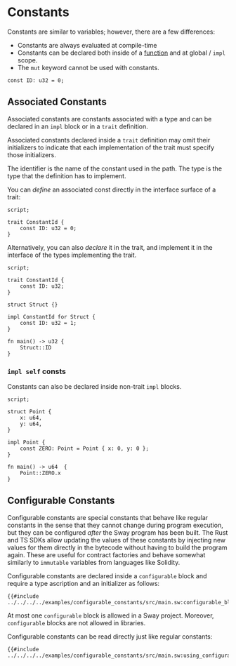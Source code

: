 # Constants

<!-- This section should explain what constants are in Sway -->
<!-- constants:example:start -->
Constants are similar to variables; however, there are a few differences:

- Constants are always evaluated at compile-time
- Constants can be declared both inside of a [function](../index.md) and at global / `impl` scope.
- The `mut` keyword cannot be used with constants.
<!-- constants:example:end -->

```sway
const ID: u32 = 0;
```

## Associated Constants

<!-- This section should explain what associated constants are -->
<!-- assoc_constants:example:start -->
Associated constants are constants associated with a type and can be declared in an `impl` block or in a `trait` definition.

Associated constants declared inside a `trait` definition may omit their initializers to indicate that each implementation of the trait must specify those initializers.

The identifier is the name of the constant used in the path. The type is the type that the
definition has to implement.
<!-- assoc_constants:example:end -->

You can _define_ an associated const directly in the interface surface of a trait:

```sway
script;

trait ConstantId {
    const ID: u32 = 0;
}
```

Alternatively, you can also _declare_ it in the trait, and implement it in the interface of the
types implementing the trait.

```sway
script;

trait ConstantId {
    const ID: u32;
}

struct Struct {}

impl ConstantId for Struct {
    const ID: u32 = 1;
}

fn main() -> u32 {
    Struct::ID
}
```

### `impl self` consts

Constants can also be declared inside non-trait `impl` blocks.

```sway
script;

struct Point {
    x: u64,
    y: u64,
}

impl Point {
    const ZERO: Point = Point { x: 0, y: 0 };
}

fn main() -> u64  {
    Point::ZERO.x
}
```

## Configurable Constants

<!-- This section should explain what configurable constants are in Sway -->
<!-- config_constants:example:start -->
Configurable constants are special constants that behave like regular constants in the sense that they cannot change during program execution, but they can be configured _after_ the Sway program has been built. The Rust and TS SDKs allow updating the values of these constants by injecting new values for them directly in the bytecode without having to build the program again. These are useful for contract factories and behave somewhat similarly to `immutable` variables from languages like Solidity.
<!-- config_constants:example:end -->

Configurable constants are declared inside a `configurable` block and require a type ascription and an initializer as follows:

```sway
{{#include ../../../../examples/configurable_constants/src/main.sw:configurable_block}}
```

At most one `configurable` block is allowed in a Sway project. Moreover, `configurable` blocks are not allowed in libraries.

Configurable constants can be read directly just like regular constants:

```sway
{{#include ../../../../examples/configurable_constants/src/main.sw:using_configurables}}
```
